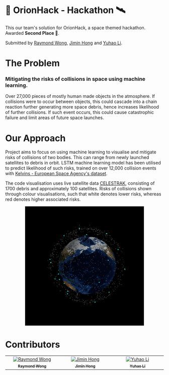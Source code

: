 # 🚀 OrionHack - Hackathon 🛰️

This our team's solution for OrionHack, a space themed hackathon. Awarded **Second Place 🥈**. <br />

Submitted by <a href="https://github.com/RaymondWKWong" target="_blank">Raymond Wong</a>, <a href="https://github.com/jh3021" target="_blank">Jimin Hong</a> and <a href="[https://celestrak.org](https://github.com/TIE666)" target="_blank">Yuhao Li</a>. 

# The Problem
### Mitigating the risks of collisions in space using machine learning.

Over 27,000 pieces of mostly human made objects in the atmosphere. If collisions were to occur between objects, this could cascade into a chain reaction further generating more space debris, hence increases likelihood of further collisions. If such event occurs, this could cause catastrophic failure and limit areas of future space launches.

# Our Approach 

Project aims to focus on using machine learning to visualise and mitigate risks of collisions of two bodies. This can range from newly launched satellites to debris in orbit. LSTM machine learning model has been utilised to predict likelihood of such risks, trained on over 12,000 collision events with <a href="https://kelvins.esa.int/space-debris-the-origin/data/" target="_blank">Kelvins - European Space Agency's dataset</a>. 

The code visualisation uses live satellite data <a href="https://celestrak.org" target="_blank">CELESTRAK</a>, consisting of 1700 debris and approximately 100 satellites. Risks of collisions shown through colour visualisations, such that white denotes lower risks, whereas red denotes higher associated risks.

<p align="center">
  <img src="https://github.com/RaymondWKWong/OrionHack-Hackathon/blob/main/Outputs/Collision%20Risk.gif?raw=true" width="75%" />
</p>

 # Contributors

<table>
<tbody>
  <tr>
      <td align="center" valign="top" width="14.28%"><a href="https://github.com/RaymondWKWong"><img src="https://avatars.githubusercontent.com/u/90529699?v=4" width="100px;" alt="Raymond Wong"/><br /><sub><b>Raymond Wong</b></sub></a><br /><a href="https://github.com/RaymondWKWong"</tr>
      <td align="center" valign="top" width="14.28%"><a href="https://github.com/jh3021"><img src="https://avatars.githubusercontent.com/u/139482510?v=4" width="100px;" alt="Jimin Hong"/><br /><sub><b>Jimin Hong</b></sub></a><br /><a href="https://github.com/jh3021"</tr>
      <td align="center" valign="top" width="14.28%"><a href="https://github.com/TIE666"><img src="https://avatars.githubusercontent.com/u/47147482?v=4" width="100px;" alt="Yuhao Li"/><br /><sub><b>Yuhao Li</b></sub></a><br /><a href="https://github.com/TIE666"</tr>
  </tr>
  </tbody>
</table>
